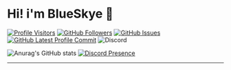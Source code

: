 # Hi! i'm BlueSkye 👋
 [![Profile Visitors](https://visitor-badge-reloaded.herokuapp.com/badge?page_id=dotargz.visitor.badge.reloaded&color=AA00C3&style=for-the-badge&logo=github)](https://github.com/dotargz)
 [![GitHub Followers](https://img.shields.io/github/followers/dotargz?color=AA00C3&logo=github&style=for-the-badge)](https://github.com/dotargz?tab=followers/)
 [![GitHub Issues](https://img.shields.io/github/issues/dotargz/dotargz?label=Profile%20Issues&color=AA00C3&logo=github&style=for-the-badge)](https://github.com/dotargz/dotargz/issues/)
 [![GitHub Latest Profile Commit](https://img.shields.io/github/last-commit/dotargz/dotargz?color=AA00C3&logo=github&style=for-the-badge&label=Latest%20Profile%20Commit)](https://github.com/dotargz/dotargz/commits/master)
![Discord](https://img.shields.io/discord/883571805007261747?color=AA00C3&label=Discord%20Server&logo=discord&style=for-the-badge)

![Anurag's GitHub stats](https://github-readme-stats.vercel.app/api?username=dotargz&show_icons=true&theme=prussian)
[![Discord Presence](https://lanyard-profile-readme.vercel.app/api/788887558478233650)](https://discord.com/users/788887558478233650)
<hr>

